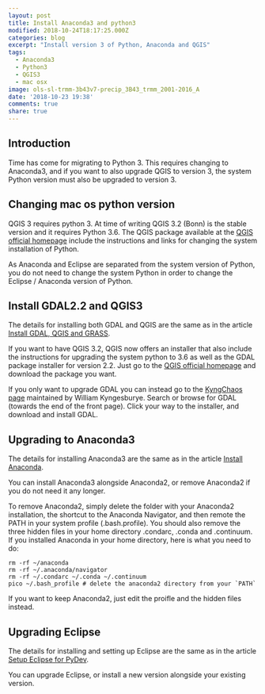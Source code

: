 ```yaml
---
layout: post
title: Install Anaconda3 and python3
modified: 2018-10-24T18:17:25.000Z
categories: blog
excerpt: "Install version 3 of Python, Anaconda and QGIS"
tags:
  - Anaconda3
  - Python3
  - QGIS3
  - mac osx
image: ols-sl-trmm-3b43v7-precip_3B43_trmm_2001-2016_A
date: '2018-10-23 19:38'
comments: true
share: true
---
```

<script src="../../assets/js/karttur/togglediv.js"></script>

## Introduction

Time has come for migrating to Python 3. This requires changing to Anaconda3, and if you want to also upgrade QGIS to version 3, the system Python version must also be upgraded to version 3.

## Changing mac os python version

QGIS 3 requires python 3. At time of writing QGIS 3.2 (Bonn) is the stable version and it requires Python 3.6. The QGIS package available at the [QGIS official homepage](https://www.qgis.org/en/site/) include the instructions and links for changing the system installation of Python.

As Anaconda and Eclipse are separated from the system version of Python, you do not need to change the system Python in order to change the Eclipse / Anaconda version of Python.

## Install GDAL2.2 and QGIS3

The details for installing both GDAL and QGIS are the same as in the article [Install GDAL, QGIS and GRASS](../../setup-ide/install-gis/).

If you want to have QGIS 3.2, QGIS now offers an installer that also include the instructions for upgrading the system python to 3.6 as well as the GDAL package installer for version 2.2. Just go to the [QGIS official homepage](https://www.qgis.org/en/site/) and download the package you want.

If you only want to upgrade GDAL you can instead go to the [KyngChaos page](http://www.kyngchaos.com/) maintained by William Kyngesburye. Search or browse for GDAL (towards the end of the front page). Click your way to the installer, and download and install GDAL.

## Upgrading to Anaconda3

The details for installing Anaconda3 are the same as in the article [Install Anaconda](../../setup-ide/install-anaconda/).

You can install Anaconda3 alongside Anaconda2, or remove Anaconda2 if you do not need it any longer.

To remove Anaconda2, simply delete the folder with your Anaconda2 installation, the shortcut to the Anaconda Navigator, and then remote the PATH in your system profile (.bash.profile). You should also remove the three hidden files in your home directory <span class='file'>.condarc</span>,  <span class='file'>.conda</span>  and <span class='file'>.continuum</span>. If you installed Anaconda in your home directory, here is what you need to do:

```
rm -rf ~/anaconda
rm -rf ~/.anaconda/navigator
rm -rf ~/.condarc ~/.conda ~/.continuum
pico ~/.bash_profile # delete the anaconda2 directory from your `PATH`
```

If you want to keep Anaconda2, just edit the proifle and the hidden files instead.

## Upgrading Eclipse

The details for installing and setting up Eclipse are the same as in the article [Setup Eclipse for PyDev](../../setup-ide/install-eclipse/).

You can upgrade Eclipse, or install a new version alongside your existing version.
